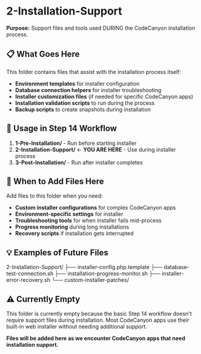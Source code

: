 # 2-Installation-Support

**Purpose:** Support files and tools used DURING the CodeCanyon installation process.

## 📋 **What Goes Here**

This folder contains files that assist with the installation process itself:

-   **Environment templates** for installer configuration
-   **Database connection helpers** for installer troubleshooting
-   **Installer customization files** (if needed for specific CodeCanyon apps)
-   **Installation validation scripts** to run during the process
-   **Backup scripts** to create snapshots during installation

## 🔄 **Usage in Step 14 Workflow**

1. **1-Pre-Installation/** - Run before starting installer
2. **2-Installation-Support/** ← **YOU ARE HERE** - Use during installer process
3. **3-Post-Installation/** - Run after installer completes

## 📝 **When to Add Files Here**

Add files to this folder when you need:

-   **Custom installer configurations** for complex CodeCanyon apps
-   **Environment-specific settings** for installer
-   **Troubleshooting tools** for when installer fails mid-process
-   **Progress monitoring** during long installations
-   **Recovery scripts** if installation gets interrupted

## 💡 **Examples of Future Files**

2-Installation-Support/ 
├── installer-config.php.template 
├── database-test-connection.sh 
├── installation-progress-monitor.sh 
├── installer-error-recovery.sh 
└── custom-installer-patches/

## ⚠️ **Currently Empty**

This folder is currently empty because the basic Step 14 workflow doesn't require support files during installation. Most CodeCanyon apps use their built-in web installer without needing additional support.

**Files will be added here as we encounter CodeCanyon apps that need installation support.**
